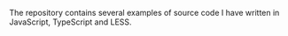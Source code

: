 The repository contains several examples of source code I have written in JavaScript, TypeScript and LESS.
